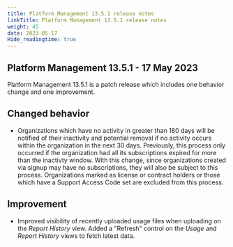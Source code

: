 ```yaml
---
title: Platform Management 13.5.1 release notes
linkTitle: Platform Management 13.5.1 release notes
weight: 45
date: 2023-05-17
Hide_readingtime: true
---
```


## Platform Management 13.5.1 - 17 May 2023

Platform Management 13.5.1 is a patch release which includes one behavior change and one improvement.

## Changed behavior

* Organizations which have no activity in greater than 180 days will be notified of their inactivity and potential removal if no activity occurs within the organization in the next 30 days. Previously, this process only occurred if the organization had all its subscriptions expired for more than the inactivty window. With this change, since organizations created via signup may have no subscriptions, they will also be subject to this process. Organizations marked as license or contract holders or those which have a Support Access Code set are excluded from this process.

## Improvement

* Improved visibility of recently uploaded usage files when uploading on the *Report History* view. Added a "Refresh" control on the *Usage* and *Report History* views to fetch latest data.
